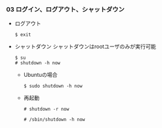 ### 03 ログイン、ログアウト、シャットダウン
- ログアウト
  ```
  $ exit
  ```

- シャットダウン
  シャットダウンはrootユーザのみが実行可能
  ```
  $ su
  # shutdown -h now
  ```
  - Ubuntuの場合
    ```
    $ sudo shutdown -h now
    ```
  - 再起動
    ```
    # shutdown -r now
    ```
    ```
    # /sbin/shutdown -h now
    ```
